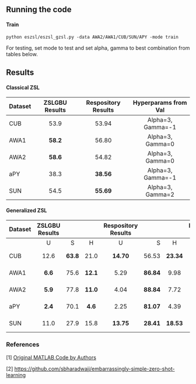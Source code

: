 ## Running the code

#### Train

```
python eszsl/eszsl_gzsl.py -data AWA2/AWA1/CUB/SUN/APY -mode train
```
For testing, set mode to test and set alpha, gamma to best combination from tables below.

## Results

#### Classical ZSL

| Dataset       | ZSLGBU Results| Respository Results |Hyperparams from Val |
| ------------- |:-------------:|:-------------------:|:-------------------:|
| CUB           |     53.9      | 	     53.94 		  |Alpha=3, Gamma=-1    |
| AWA1          |   **58.2**    |        56.80        |Alpha=3, Gamma=0     |
| AWA2          |   **58.6**    |        54.82        |Alpha=3, Gamma=0     |
| aPY           |     38.3      |      **38.56**      |Alpha=3, Gamma=-1    |
| SUN           |     54.5      |      **55.69**      |Alpha=3, Gamma=2     |

#### Generalized ZSL

|Dataset  |ZSLGBU Results       |||Respository Results |||Hyperparams from Val |
|---------|:-----:|:-----:|:-----:|:-----:|-----:|:-----:|:-------------------:|
|         |U      |S      |H      |U      |S     |H      |					   |
| CUB     | 12.6 | **63.8** | 21.0 | **14.70** | 56.53 | **23.34** |Alpha=3, Gamma=0 |
| AWA1    | **6.6** | 75.6 | **12.1** | 5.29 | **86.84** | 9.98 |Alpha=3, Gamma=0 |
| AWA2    | **5.9** | 77.8 | **11.0** | 4.04 | **88.84** | 7.72 |Alpha=3, Gamma=0 |
| aPY     | **2.4** | 70.1 | **4.6** | 2.25 | **81.07** | 4.39 |Alpha=2, Gamma=0 |
| SUN     | 11.0 | 27.9 | 15.8 | **13.75** | **28.41** | **18.53** |Alpha=3, Gamma=2 |

### References

[1] [Original MATLAB Code by Authors](https://github.com/bernard24/Embarrassingly-simple-ZSL)

[2] https://github.com/sbharadwajj/embarrassingly-simple-zero-shot-learning